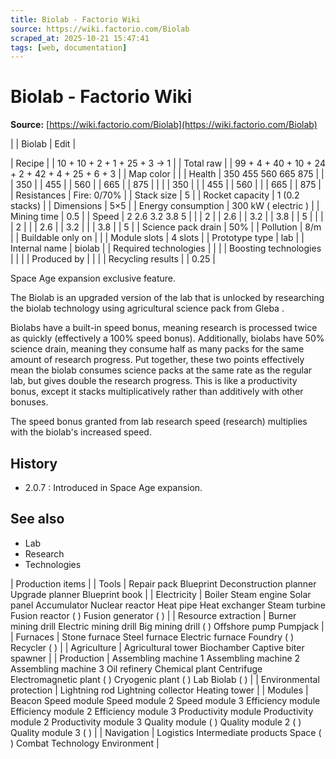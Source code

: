 ```yaml
---
title: Biolab - Factorio Wiki
source: https://wiki.factorio.com/Biolab
scraped_at: 2025-10-21 15:47:41
tags: [web, documentation]
---
```


# Biolab - Factorio Wiki

**Source:** [https://wiki.factorio.com/Biolab](https://wiki.factorio.com/Biolab)


|  | Biolab | Edit |

| Recipe |
| 10 + 10 + 2 + 1 + 25 + 3 → 1 |
| Total raw |
| 99 + 4 + 40 + 10 + 24 + 2 + 42 + 4 + 25 + 6 + 3 |
| Map color |  |
| Health | 350 455 560 665 875 |  |  | 350 |  | 455 |  | 560 |  | 665 |  | 875 |
|  |  | 350 |
|  | 455 |  | 560 |
|  | 665 |  | 875 |
| Resistances | Fire: 0/70% |
| Stack size | 5 |
| Rocket capacity | 1 (0.2 stacks) |
| Dimensions | 5×5 |
| Energy consumption | 300 kW ( electric ) |
| Mining time | 0.5 |
| Speed | 2 2.6 3.2 3.8 5 |  |  | 2 |  | 2.6 |  | 3.2 |  | 3.8 |  | 5 |
|  |  | 2 |
|  | 2.6 |  | 3.2 |
|  | 3.8 |  | 5 |
| Science pack drain | 50% |
| Pollution | 8/m |
| Buildable only on |  |
| Module slots | 4 slots |
| Prototype type | lab |
| Internal name | biolab |
| Required technologies |
|  |
| Boosting technologies |
|  |
| Produced by |
|  |
| Recycling results |
| 0.25 |

Space Age expansion exclusive feature.

The Biolab is an upgraded version of the lab that is unlocked by researching the biolab technology using agricultural science pack from Gleba .

Biolabs have a built-in speed bonus, meaning research is processed twice as quickly (effectively a 100% speed bonus). Additionally, biolabs have 50% science drain, meaning they consume half as many packs for the same amount of research progress. Put together, these two points effectively mean the biolab consumes science packs at the same rate as the regular lab, but gives double the research progress. This is like a productivity bonus, except it stacks multiplicatively rather than additively with other bonuses.

The speed bonus granted from lab research speed (research) multiplies with the biolab's increased speed.

## History

- 2.0.7 : Introduced in Space Age expansion.

## See also

- Lab
- Research
- Technologies

| Production items |
| Tools | Repair pack Blueprint Deconstruction planner Upgrade planner Blueprint book |
| Electricity | Boiler Steam engine Solar panel Accumulator Nuclear reactor Heat pipe Heat exchanger Steam turbine Fusion reactor ( ) Fusion generator ( ) |
| Resource extraction | Burner mining drill Electric mining drill Big mining drill ( ) Offshore pump Pumpjack |
| Furnaces | Stone furnace Steel furnace Electric furnace Foundry ( ) Recycler ( ) |
| Agriculture | Agricultural tower Biochamber Captive biter spawner |
| Production | Assembling machine 1 Assembling machine 2 Assembling machine 3 Oil refinery Chemical plant Centrifuge Electromagnetic plant ( ) Cryogenic plant ( ) Lab Biolab ( ) |
| Environmental protection | Lightning rod Lightning collector Heating tower |
| Modules | Beacon Speed module Speed module 2 Speed module 3 Efficiency module Efficiency module 2 Efficiency module 3 Productivity module Productivity module 2 Productivity module 3 Quality module ( ) Quality module 2 ( ) Quality module 3 ( ) |
| Navigation | Logistics Intermediate products Space ( ) Combat Technology Environment |
